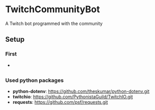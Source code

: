 # TwitchCommunityBot
A Twitch bot programmed with the community


## Setup

### First
-

##





### Used python packages
- **python-dotenv**: https://github.com/theskumar/python-dotenv.git
- **twitchio**: https://github.com/PythonistaGuild/TwitchIO.git
- **requests**: https://github.com/psf/requests.git

